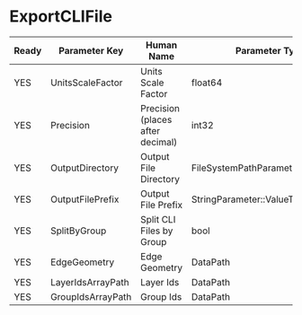 # ExportCLIFile #

| Ready | Parameter Key | Human Name | Parameter Type | Parameter Class |
|-------|---------------|------------|-----------------|----------------|
| YES | UnitsScaleFactor | Units Scale Factor | float64 | Float64Parameter |
| YES | Precision | Precision (places after decimal) | int32 | Int32Parameter |
| YES | OutputDirectory | Output File Directory | FileSystemPathParameter::ValueType | FileSystemPathParameter |
| YES | OutputFilePrefix | Output File Prefix | StringParameter::ValueType | StringParameter |
| YES | SplitByGroup | Split CLI Files by Group | bool | BoolParameter |
| YES | EdgeGeometry | Edge Geometry | DataPath | DataGroupSelectionParameter |
| YES | LayerIdsArrayPath | Layer Ids | DataPath | ArraySelectionParameter |
| YES | GroupIdsArrayPath | Group Ids | DataPath | ArraySelectionParameter |
